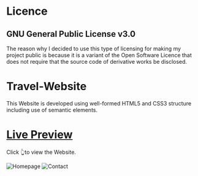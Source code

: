 # Licence
## GNU General Public License v3.0
The reason why I decided to use this type of licensing for making my project public is because it is a variant of the Open Software Licence that does not require that the source code of derivative works be disclosed.

# Travel-Website
This Website is developed using well-formed HTML5 and CSS3 structure including use of semantic elements.
# [Live Preview](https://786armanmerchant.github.io/Travel-Website/) 
Click 👆to view the Website. 

![Homepage](https://user-images.githubusercontent.com/88231640/193089722-6a98aa91-f860-4433-8e96-d2b7125edb0c.png)
![Contact](https://user-images.githubusercontent.com/88231640/193089747-52998979-1523-4c07-8f5e-47706ab6b84a.png)



